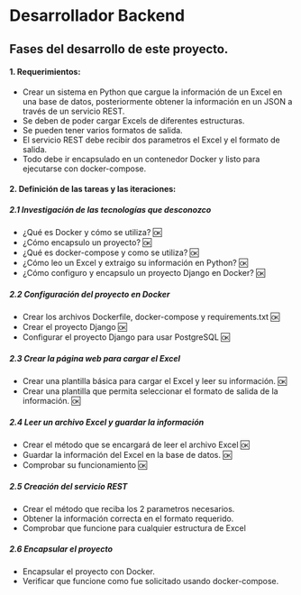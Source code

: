# Desarrollador Backend

## Fases del desarrollo de este proyecto.

#### 1. Requerimientos:
- Crear un sistema en Python que cargue la información de un Excel en una base de datos, posteriormente obtener la información en un JSON a través de un servicio REST.
- Se deben de poder cargar Excels de diferentes estructuras.
- Se pueden tener varios formatos de salida.
- El servicio REST debe recibir dos parametros el Excel y el formato de salida.
- Todo debe ir encapsulado en un contenedor Docker y listo para ejecutarse con docker-compose.

#### 2. Definición de las tareas y las iteraciones:
##### 2.1 Investigación de las tecnologías que desconozco
- ¿Qué es Docker y cómo se utiliza? :ok:
- ¿Cómo encapsulo un proyecto? :ok:
- ¿Qué es docker-compose y como se utiliza? :ok:
- ¿Cómo leo un Excel y extraigo su información en Python? :ok:
- ¿Cómo configuro y encapsulo un proyecto Django en Docker? :ok:

##### 2.2 Configuración del proyecto en Docker
- Crear los archivos Dockerfile, docker-compose y requirements.txt :ok:
- Crear el proyecto Django :ok:
- Configurar el proyecto Django para usar PostgreSQL :ok:

##### 2.3 Crear la página web para cargar el Excel
- Crear una plantilla básica para cargar el Excel y leer su información. :ok:
- Crear una plantilla que permita seleccionar el formato de salida de la información. :ok:

##### 2.4 Leer un archivo Excel y guardar la información
- Crear el método que se encargará de leer el archivo Excel :ok:
- Guardar la información del Excel en la base de datos. :ok:
- Comprobar su funcionamiento :ok:

##### 2.5 Creación del servicio REST
- Crear el método que reciba los 2 parametros necesarios.
- Obtener la información correcta en el formato requerido.
- Comprobar que funcione para cualquier estructura de Excel

##### 2.6 Encapsular el proyecto
- Encapsular el proyecto con Docker.
- Verificar que funcione como fue solicitado usando docker-compose.
